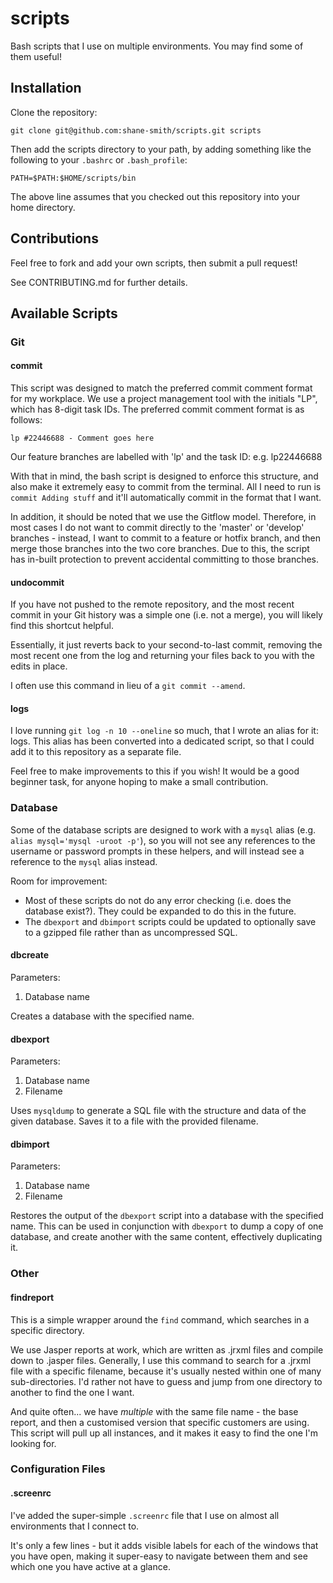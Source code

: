 # scripts
Bash scripts that I use on multiple environments. You may find some of them useful!

## Installation

Clone the repository:

```git clone git@github.com:shane-smith/scripts.git scripts```

Then add the scripts directory to your path, by adding something like the following to your `.bashrc` or `.bash_profile`:

```PATH=$PATH:$HOME/scripts/bin```

The above line assumes that you checked out this repository into your home directory.

## Contributions

Feel free to fork and add your own scripts, then submit a pull request!

See CONTRIBUTING.md for further details.

## Available Scripts

### Git 

#### commit

This script was designed to match the preferred commit comment format for my workplace. We use a project management tool with the initials "LP", which has 8-digit task IDs. The preferred commit comment format is as follows:

```lp #22446688 - Comment goes here```

Our feature branches are labelled with 'lp' and the task ID: e.g. lp22446688

With that in mind, the bash script is designed to enforce this structure, and also make it extremely easy to commit from the terminal. All I need to run is `commit Adding stuff` and it'll automatically commit in the format that I want.

In addition, it should be noted that we use the Gitflow model. Therefore, in most cases I do not want to commit directly to the 'master' or 'develop' branches - instead, I want to commit to a feature or hotfix branch, and then merge those branches into the two core branches. Due to this, the script has in-built protection to prevent accidental committing to those branches.

#### undocommit

If you have not pushed to the remote repository, and the most recent commit in your Git history was a simple one (i.e. not a merge), you will likely find this shortcut helpful.

Essentially, it just reverts back to your second-to-last commit, removing the most recent one from the log and returning your files back to you with the edits in place.

I often use this command in lieu of a `git commit --amend`.

#### logs

I love running `git log -n 10 --oneline` so much, that I wrote an alias for it: logs. This alias has been converted into a dedicated script, so that I could add it to this repository as a separate file.

Feel free to make improvements to this if you wish! It would be a good beginner task, for anyone hoping to make a small contribution. 

### Database

Some of the database scripts are designed to work with a `mysql` alias (e.g. `alias mysql='mysql -uroot -p'`), so you will not see any references to the username or password prompts in these helpers, and will instead see a reference to the `mysql` alias instead.

Room for improvement:
* Most of these scripts do not do any error checking (i.e. does the database exist?). They could be expanded to do this in the future.
* The `dbexport` and `dbimport` scripts could be updated to optionally save to a gzipped file rather than as uncompressed SQL.

#### dbcreate

Parameters:
1. Database name

Creates a database with the specified name.

#### dbexport

Parameters:
1. Database name
2. Filename

Uses `mysqldump` to generate a SQL file with the structure and data of the given database. Saves it to a file with the provided filename.

#### dbimport

Parameters:
1. Database name
2. Filename

Restores the output of the `dbexport` script into a database with the specified name. This can be used in conjunction with `dbexport` to dump a copy of one database, and create another with the same content, effectively duplicating it.

### Other

#### findreport

This is a simple wrapper around the `find` command, which searches in a specific directory.

We use Jasper reports at work, which are written as .jrxml files and compile down to .jasper files. Generally, I use this command to search for a .jrxml file with a specific filename, because it's usually nested within one of many sub-directories. I'd rather not have to guess and jump from one directory to another to find the one I want.

And quite often... we have *multiple* with the same file name - the base report, and then a customised version that specific customers are using. This script will pull up all instances, and it makes it easy to find the one I'm looking for.

### Configuration Files

#### .screenrc

I've added the super-simple `.screenrc` file that I use on almost all environments that I connect to.

It's only a few lines - but it adds visible labels for each of the windows that you have open, making it super-easy to navigate between them and see which one you have active at a glance.
